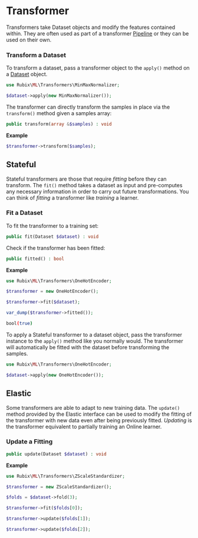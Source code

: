 # Transformer
Transformers take Dataset objects and modify the features contained within. They are often used as part of a transformer [Pipeline](../pipeline.md) or they can be used on their own.

### Transform a Dataset
To transform a dataset, pass a transformer object to the `apply()` method on a [Dataset](../datasets/api.md) object.

```php
use Rubix\ML\Transformers\MinMaxNormalizer;

$dataset->apply(new MinMaxNormalizer());
```

The transformer can directly transform the samples in place via the `transform()` method given a samples array:
```php
public transform(array &$samples) : void
```

**Example**

```php
$transformer->transform($samples);
```

## Stateful
Stateful transformers are those that require *fitting* before they can transform. The `fit()` method takes a dataset as input and pre-computes any necessary information in order to carry out future transformations. You can think of *fitting* a transformer like *training* a learner.

### Fit a Dataset
To fit the transformer to a training set:
```php
public fit(Dataset $dataset) : void
```

Check if the transformer has been fitted:
```php
public fitted() : bool
```

**Example**

```php
use Rubix\ML\Transformers\OneHotEncoder;

$transformer = new OneHotEncoder();

$transformer->fit($dataset);

var_dump($transformer->fitted());
```

```sh
bool(true)
```

To apply a Stateful transformer to a dataset object, pass the transformer instance to the `apply()` method like you normally would. The transformer will automatically be fitted with the dataset before transforming the samples.

```php
use Rubix\ML\Transformers\OneHotEncoder;

$dataset->apply(new OneHotEncoder());
```

## Elastic
Some transformers are able to adapt to new training data. The `update()` method provided by the Elastic interface can be used to modify the fitting of the transformer with new data even after being previously fitted. *Updating* is the transformer equivalent to partially training an Online learner.

### Update a Fitting
```php
public update(Dataset $dataset) : void
```

**Example**

```php
use Rubix\ML\Transformers\ZScaleStandardizer;

$transformer = new ZScaleStandardizer();

$folds = $dataset->fold(3);

$transformer->fit($folds[0]);

$transformer->update($folds[1]);

$transformer->update($folds[2]);
```